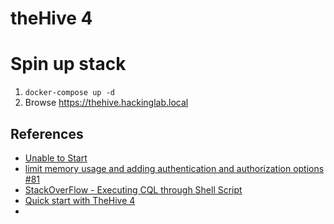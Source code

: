 # theHive 4

# Spin up stack
1. `docker-compose up -d`
1. Browse https://thehive.hackinglab.local

## References
* [Unable to Start](https://github.com/TheHive-Project/TheHive/issues/19)
* [limit memory usage and adding authentication and authorization options #81](https://github.com/docker-library/cassandra/issues/81)
* [StackOverFlow - Executing CQL through Shell Script](https://stackoverflow.com/questions/25286253/executing-cql-through-shell-script)
* [Quick start with TheHive 4](https://github.com/TheHive-Project/TheHiveDocs/blob/master/TheHive4/User/Quick-start.md)
* []()
